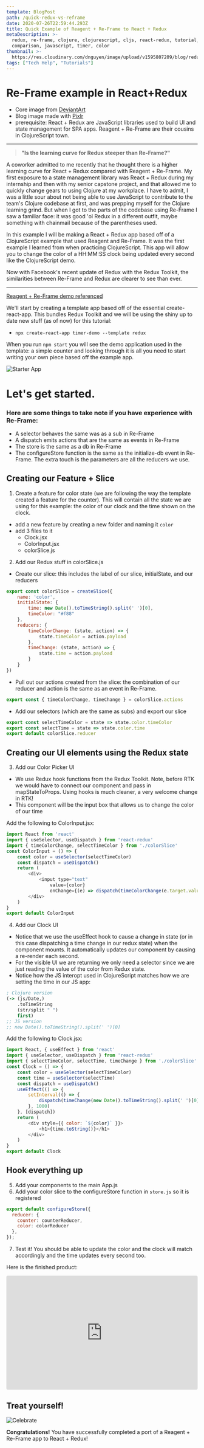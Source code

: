```yaml
---
template: BlogPost
path: /quick-redux-vs-reframe
date: 2020-07-26T22:59:44.293Z
title: Quick Example of Reagent + Re-Frame to React + Redux
metaDescription: >-
  redux, re-frame, clojure, clojurescript, cljs, react-redux, tutorial,
  comparison, javascript, timer, color
thumbnail: >-
  https://res.cloudinary.com/dnguyen/image/upload/v1595807209/blog/redux-reframe_vln1sh.jpg
tags: ["Tech Help", "Tutorials"]
---
```

# Re-Frame example in React+Redux
* Core image from [DeviantArt](https://www.deviantart.com/ameij/art/Arm-wrestling-167001658)
* Blog image made with [Pixlr](https://pixlr.com/x/)
* prerequisite: React + Redux are JavaScript libraries used to build UI and state management for SPA apps. Reagent + Re-Frame are their cousins in ClojureScript town.

---
> **"Is the learning curve for Redux steeper than Re-Frame?"**

A coworker admitted to me recently that he thought there is a higher learning curve for React + Redux compared with Reagent + Re-Frame. My first exposure to a state management library was React + Redux during my internship and then with my senior capstone project, and that allowed me to quickly change gears to using Clojure at my workplace. I have to admit, I was a little sour about not being able to use JavaScript to contribute to the team's Clojure codebase at first, and was prepping myself for the Clojure learning grind. But when I got to the parts of the codebase using Re-Frame I saw a familiar face: it was good 'ol Redux in a different outfit, maybe something with chainmail because of the parentheses used.

In this example I will be making a React + Redux app based off of a ClojureScript example that used Reagent and Re-Frame. It was the first example I learned from when practicing ClojureScript. This app will allow you to change the color of a HH:MM:SS clock being updated every second like the ClojureScript demo.

Now with Facebook's recent update of Redux with the Redux Toolkit, the similarities between Re-Frame and Redux are clearer to see than ever.

---

[Reagent + Re-Frame demo referenced](https://blog.klipse.tech/clojure/2019/02/17/reframe-tutorial.html)

We'll start by creating a template app based off of the essential create-react-app. This bundles Redux Toolkit and we will be using the shiny up to date new stuff (as of now) for this tutorial:
- `npx create-react-app timer-demo --template redux`

When you run `npm start` you will see the demo application used in the template: a simple counter and looking through it is all you need to start writing your own piece based off the example app.

![Starter App](https://res.cloudinary.com/dnguyen/image/upload/w_1000,ar_1:1,c_fill,g_auto,e_art:hokusai/v1595808346/blog/reframe-redux/redux-counter_ohs24j.png)

# Let's get started.

### Here are some things to take note if you have experience with Re-Frame:
- A selector behaves the same was as a sub in Re-Frame
- A dispatch emits actions that are the same as events in Re-Frame
- The store is the same as a db in Re-Frame
- The configureStore function is the same as the initialize-db event in Re-Frame. The extra touch is the parameters are all the reducers we use.

## Creating our Feature + Slice
1. Create a feature for color state (we are following the way the template created a feature for the counter). This will contain all the state we are using for this example: the color of our clock and the time shown on the clock.
- add a new feature by creating a new folder and naming it `color`
- add 3 files to it
    - Clock.jsx
    - ColorInput.jsx
    - colorSlice.js

2. Add our Redux stuff in colorSlice.js
- Create our slice: this includes the label of our slice, initialState, and our reducers
```js
export const colorSlice = createSlice({
    name: 'color',
    initialState: {
        time: new Date().toTimeString().split(' ')[0],
        timeColor: "#f88"
    },
    reducers: {
        timeColorChange: (state, action) => {
            state.timeColor = action.payload
        },
        timeChange: (state, action) => {
            state.time = action.payload
        }
    }
})
```

- Pull out our actions created from the slice: the combination of our reducer and action is the same as an event in Re-Frame.
```js
export const { timeColorChange, timeChange } = colorSlice.actions
```

- Add our selectors (which are the same as subs) and export our slice
```js
export const selectTimeColor = state => state.color.timeColor
export const selectTime = state => state.color.time
export default colorSlice.reducer
```

## Creating our UI elements using the Redux state
3. Add our Color Picker UI
- We use Redux hook functions from the Redux Toolkit. Note, before RTK we would have to connect our component and pass in mapStateToProps. Using hooks is much cleaner, a very welcome change in RTK!
- This component will be the input box that allows us to change the color of our time

Add the following to ColorInput.jsx:

```js
import React from 'react'
import { useSelector, useDispatch } from 'react-redux'
import { timeColorChange, selectTimeColor } from './colorSlice'
const ColorInput = () => {
    const color = useSelector(selectTimeColor)
    const dispatch = useDispatch()
    return (
        <div>
            <input type="text"
                value={color}
                onChange={(e) => dispatch(timeColorChange(e.target.value))} />
        </div>
    )
}
export default ColorInput
```

4. Add our Clock UI
- Notice that we use the useEffect hook to cause a change in state (or in this case dispatching a time change in our redux state) when the component mounts. It automatically updates our component by causing a re-render each second.
- For the visible UI we are returning we only need a selector since we are just reading the value of the color from Redux state.
- Notice how the JS interopt used in ClojureScript matches how we are setting the time in our JS app:
```clojure
; Clojure version
(-> (js/Date,)
    .toTimeString
    (str/split " ")
    first)
;; JS version
;; new Date().toTimeString().split(' ')[0]
```

Add the following to Clock.jsx:

```js
import React, { useEffect } from 'react'
import { useSelector, useDispatch } from 'react-redux'
import { selectTimeColor, selectTime, timeChange } from './colorSlice'
const Clock = () => {
    const color = useSelector(selectTimeColor)
    const time = useSelector(selectTime)
    const dispatch = useDispatch()
    useEffect(() => {
        setInterval(() => {
            dispatch(timeChange(new Date().toTimeString().split(' ')[0]))
        }, 1000)
    }, [dispatch])
    return (
        <div style={{ color: `${color}` }}>
            <h1>{time.toString()}</h1>
        </div>
    )
}
export default Clock
```

## Hook everything up
5. Add your components to the main App.js
6. Add your color slice to the configureStore function in `store.js` so it is registered
```js
export default configureStore({
  reducer: {
    counter: counterReducer,
    color: colorReducer
  },
});
```

7. Test it!
You should be able to update the color and the clock will match accordingly and the time updates every second too.

Here is the finished product:

<iframe
     src="https://codesandbox.io/embed/redux-tk-clock-4xgle?fontsize=14&hidenavigation=1&theme=dark"
     style="width:100%; height:300px; border:0; border-radius: 4px; overflow:hidden;"
     title="redux-tk-clock"
     allow="accelerometer; ambient-light-sensor; camera; encrypted-media; geolocation; gyroscope; hid; microphone; midi; payment; usb; vr; xr-spatial-tracking"
     sandbox="allow-forms allow-modals allow-popups allow-presentation allow-same-origin allow-scripts"
></iframe>

## Treat yourself!
![Celebrate](https://media.giphy.com/media/7zMkk1aiQVonuZQKi6/giphy.gif)

**Congratulations!** You have successfully completed a port of a Reagent + Re-Frame app to React + Redux!
